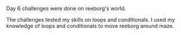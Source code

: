 Day 6 challenges were done on reeborg's world. 

The challenges tested my skills on loops and conditionals. I used my knowledge of loops and conditionals to move reeborg around maze.
